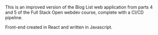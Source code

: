 This is an improved version of the Blog List web application from parts 4 and 5 of the Full Stack Open webdev course, complete with a CI/CD pipeline.

Front-end created in React and written in Javascript.
